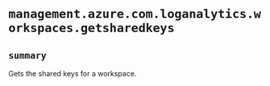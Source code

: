 # `management.azure.com.loganalytics.workspaces.getsharedkeys`

## `summary`
Gets the shared keys for a workspace.



